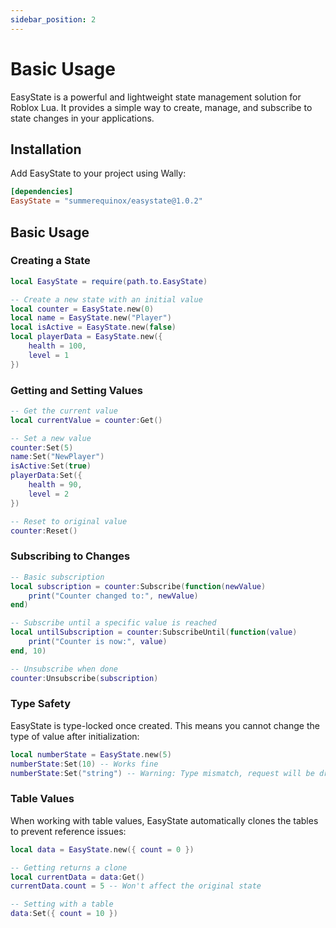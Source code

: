 ```yaml
---
sidebar_position: 2
---
```


# Basic Usage

EasyState is a powerful and lightweight state management solution for Roblox Lua. It provides a simple way to create, manage, and subscribe to state changes in your applications.

## Installation

Add EasyState to your project using Wally:

```toml
[dependencies]
EasyState = "summerequinox/easystate@1.0.2"
```

## Basic Usage

### Creating a State

```lua
local EasyState = require(path.to.EasyState)

-- Create a new state with an initial value
local counter = EasyState.new(0)
local name = EasyState.new("Player")
local isActive = EasyState.new(false)
local playerData = EasyState.new({
    health = 100,
    level = 1
})
```

### Getting and Setting Values

```lua
-- Get the current value
local currentValue = counter:Get()

-- Set a new value
counter:Set(5)
name:Set("NewPlayer")
isActive:Set(true)
playerData:Set({
    health = 90,
    level = 2
})

-- Reset to original value
counter:Reset()
```

### Subscribing to Changes

```lua
-- Basic subscription
local subscription = counter:Subscribe(function(newValue)
    print("Counter changed to:", newValue)
end)

-- Subscribe until a specific value is reached
local untilSubscription = counter:SubscribeUntil(function(value)
    print("Counter is now:", value)
end, 10)

-- Unsubscribe when done
counter:Unsubscribe(subscription)
```

### Type Safety

EasyState is type-locked once created. This means you cannot change the type of value after initialization:

```lua
local numberState = EasyState.new(5)
numberState:Set(10) -- Works fine
numberState:Set("string") -- Warning: Type mismatch, request will be dropped
```

### Table Values

When working with table values, EasyState automatically clones the tables to prevent reference issues:

```lua
local data = EasyState.new({ count = 0 })

-- Getting returns a clone
local currentData = data:Get()
currentData.count = 5 -- Won't affect the original state

-- Setting with a table
data:Set({ count = 10 })
```
